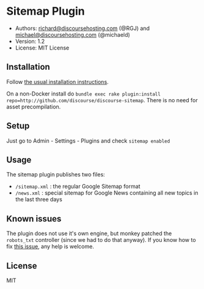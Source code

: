 # Sitemap Plugin

* Authors: richard@discoursehosting.com (@RGJ) and michael@discoursehosting.com (@michaeld)
* Version: 1.2
* License: MIT License

## Installation

Follow [the usual installation instructions](https://meta.discourse.org/t/advanced-troubleshooting-with-docker/15927#Example:%20Install%20a%20plugin).

On a non-Docker install do `bundle exec rake plugin:install repo=http://github.com/discourse/discourse-sitemap`. There is no need for asset precompilation.

## Setup 

Just go to Admin - Settings - Plugins and check `sitemap enabled`

## Usage 

The sitemap plugin publishes two files:

* `/sitemap.xml` : the regular Google Sitemap format
* `/news.xml` : special sitemap for Google News containing all new topics in the last three days

## Known issues

The plugin does not use it's own engine, but monkey patched the `robots_txt` controller (since we had to do that anyway).
If you know how to fix [this issue](https://meta.discourse.org/t/help-wanted-on-plugin-controller/40258), any help is welcome.

## License

MIT

